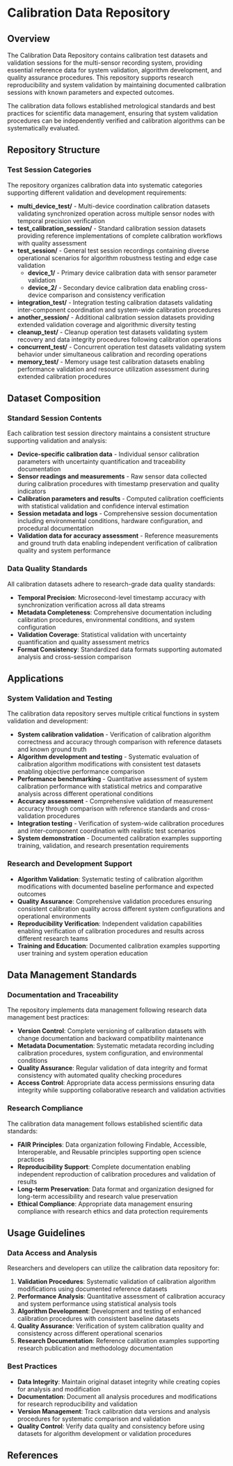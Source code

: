 # Calibration Data Repository

## Overview

The Calibration Data Repository contains calibration test datasets and validation sessions for the multi-sensor recording system, providing essential reference data for system validation, algorithm development, and quality assurance procedures. This repository supports research reproducibility and system validation by maintaining documented calibration sessions with known parameters and expected outcomes.

The calibration data follows established metrological standards and best practices for scientific data management, ensuring that system validation procedures can be independently verified and calibration algorithms can be systematically evaluated.

## Repository Structure

### Test Session Categories

The repository organizes calibration data into systematic categories supporting different validation and development requirements:

- **multi_device_test/** - Multi-device coordination calibration datasets validating synchronized operation across multiple sensor nodes with temporal precision verification
- **test_calibration_session/** - Standard calibration session datasets providing reference implementations of complete calibration workflows with quality assessment
- **test_session/** - General test session recordings containing diverse operational scenarios for algorithm robustness testing and edge case validation
  - **device_1/** - Primary device calibration data with sensor parameter validation
  - **device_2/** - Secondary device calibration data enabling cross-device comparison and consistency verification
- **integration_test/** - Integration testing calibration datasets validating inter-component coordination and system-wide calibration procedures
- **another_session/** - Additional calibration session datasets providing extended validation coverage and algorithmic diversity testing
- **cleanup_test/** - Cleanup operation test datasets validating system recovery and data integrity procedures following calibration operations
- **concurrent_test/** - Concurrent operation test datasets validating system behavior under simultaneous calibration and recording operations
- **memory_test/** - Memory usage test calibration datasets enabling performance validation and resource utilization assessment during extended calibration procedures

## Dataset Composition

### Standard Session Contents

Each calibration test session directory maintains a consistent structure supporting validation and analysis:

- **Device-specific calibration data** - Individual sensor calibration parameters with uncertainty quantification and traceability documentation
- **Sensor readings and measurements** - Raw sensor data collected during calibration procedures with timestamp preservation and quality indicators
- **Calibration parameters and results** - Computed calibration coefficients with statistical validation and confidence interval estimation
- **Session metadata and logs** - Comprehensive session documentation including environmental conditions, hardware configuration, and procedural documentation
- **Validation data for accuracy assessment** - Reference measurements and ground truth data enabling independent verification of calibration quality and system performance

### Data Quality Standards

All calibration datasets adhere to research-grade data quality standards:

- **Temporal Precision**: Microsecond-level timestamp accuracy with synchronization verification across all data streams
- **Metadata Completeness**: Comprehensive documentation including calibration procedures, environmental conditions, and system configuration
- **Validation Coverage**: Statistical validation with uncertainty quantification and quality assessment metrics
- **Format Consistency**: Standardized data formats supporting automated analysis and cross-session comparison

## Applications

### System Validation and Testing

The calibration data repository serves multiple critical functions in system validation and development:

- **System calibration validation** - Verification of calibration algorithm correctness and accuracy through comparison with reference datasets and known ground truth
- **Algorithm development and testing** - Systematic evaluation of calibration algorithm modifications with consistent test datasets enabling objective performance comparison
- **Performance benchmarking** - Quantitative assessment of system calibration performance with statistical metrics and comparative analysis across different operational conditions
- **Accuracy assessment** - Comprehensive validation of measurement accuracy through comparison with reference standards and cross-validation procedures
- **Integration testing** - Verification of system-wide calibration procedures and inter-component coordination with realistic test scenarios
- **System demonstration** - Documented calibration examples supporting training, validation, and research presentation requirements

### Research and Development Support

- **Algorithm Validation**: Systematic testing of calibration algorithm modifications with documented baseline performance and expected outcomes
- **Quality Assurance**: Comprehensive validation procedures ensuring consistent calibration quality across different system configurations and operational environments
- **Reproducibility Verification**: Independent validation capabilities enabling verification of calibration procedures and results across different research teams
- **Training and Education**: Documented calibration examples supporting user training and system operation education

## Data Management Standards

### Documentation and Traceability

The repository implements data management following research data management best practices:

- **Version Control**: Complete versioning of calibration datasets with change documentation and backward compatibility maintenance
- **Metadata Documentation**: Systematic metadata recording including calibration procedures, system configuration, and environmental conditions
- **Quality Assurance**: Regular validation of data integrity and format consistency with automated quality checking procedures
- **Access Control**: Appropriate data access permissions ensuring data integrity while supporting collaborative research and validation activities

### Research Compliance

The calibration data management follows established scientific data standards:

- **FAIR Principles**: Data organization following Findable, Accessible, Interoperable, and Reusable principles supporting open science practices
- **Reproducibility Support**: Complete documentation enabling independent reproduction of calibration procedures and validation of results
- **Long-term Preservation**: Data format and organization designed for long-term accessibility and research value preservation
- **Ethical Compliance**: Appropriate data management ensuring compliance with research ethics and data protection requirements

## Usage Guidelines

### Data Access and Analysis

Researchers and developers can utilize the calibration data repository for:

1. **Validation Procedures**: Systematic validation of calibration algorithm modifications using documented reference datasets
2. **Performance Analysis**: Quantitative assessment of calibration accuracy and system performance using statistical analysis tools
3. **Algorithm Development**: Development and testing of enhanced calibration procedures with consistent baseline datasets
4. **Quality Assurance**: Verification of system calibration quality and consistency across different operational scenarios
5. **Research Documentation**: Reference calibration examples supporting research publication and methodology documentation

### Best Practices

- **Data Integrity**: Maintain original dataset integrity while creating copies for analysis and modification
- **Documentation**: Document all analysis procedures and modifications for research reproducibility and validation
- **Version Management**: Track calibration data versions and analysis procedures for systematic comparison and validation
- **Quality Control**: Verify data quality and consistency before using datasets for algorithm development or validation procedures

## References











